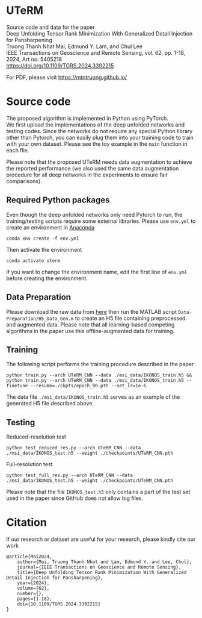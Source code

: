 # UTeRM
Source code and data for the paper  
Deep Unfolding Tensor Rank Minimization With Generalized Detail Injection for Pansharpening  
Truong Thanh Nhat Mai, Edmund Y. Lam, and Chul Lee  
IEEE Transactions on Geoscience and Remote Sensing, vol. 62, pp. 1-18, 2024, Art no. 5405218  
https://doi.org/10.1109/TGRS.2024.3392215

For PDF, please visit https://mtntruong.github.io/

# Source code
The proposed algorithm is implemented in Python using PyTorch.  
We first upload the implementations of the deep unfolded networks and testing codes. Since the networks do not require any special Python library other than Pytorch, you can easily plug them into your training code to train with your own dataset. Please see the toy example in the `main` function in each file.

Please note that the proposed UTeRM needs data augmentation to achieve the reported performance (we also used the same data augmentation procedure for all deep networks in the experiments to ensure fair comparisons).

## Required Python packages
Even though the deep unfolded networks only need Pytorch to run, the training/testing scripts require some external libraries. Please use `env.yml` to create an environment in [Anaconda](https://www.anaconda.com)
```
conda env create -f env.yml
```
Then activate the environment
```
conda activate uterm
```
If you want to change the environment name, edit the first line of `env.yml` before creating the environment.

## Data Preparation
Please download the raw data from [here](https://github.com/Lihui-Chen/Awesome-Pansharpening#Datasets) then run the MATLAB script `Data-Preparation/H5_Data_Gen.m` to create an H5 file containing preprocessed and augmented data. Please note that all learning-based competing algorithms in the paper use this offline-augmented data for training.

## Training
The following script performs the training procedure described in the paper
```
python train.py --arch UTeRM_CNN --data ./msi_data/IKONOS_train.h5 && python train.py --arch UTeRM_CNN --data ./msi_data/IKONOS_train.h5 --finetune --resume=./ckpts/epoch_90.pth --set_lr=1e-6
```
The data file `./msi_data/IKONOS_train.h5` serves as an example of the generated H5 file described above.

## Testing
Reduced-resolution test
```
python test_reduced_res.py --arch UTeRM_CNN --data ./msi_data/IKONOS_test.h5 --weight ./checkpoints/UTeRM_CNN.pth
```
Full-resolution test
```
python test_full_res.py --arch UTeRM_CNN --data ./msi_data/IKONOS_test.h5 --weight ./checkpoints/UTeRM_CNN.pth
```
Please note that the file `IKONOS_test.h5` only contains a part of the test set used in the paper since GitHub does not allow big files.

# Citation
If our research or dataset are useful for your research, please kindly cite our work
```
@article{Mai2024,
    author={Mai, Truong Thanh Nhat and Lam, Edmund Y. and Lee, Chul},
    journal={IEEE Transactions on Geoscience and Remote Sensing}, 
    title={Deep Unfolding Tensor Rank Minimization With Generalized Detail Injection for Pansharpening}, 
    year={2024},
    volume={62},
    number={},
    pages={1-18},
    doi={10.1109/TGRS.2024.3392215}
}
```
